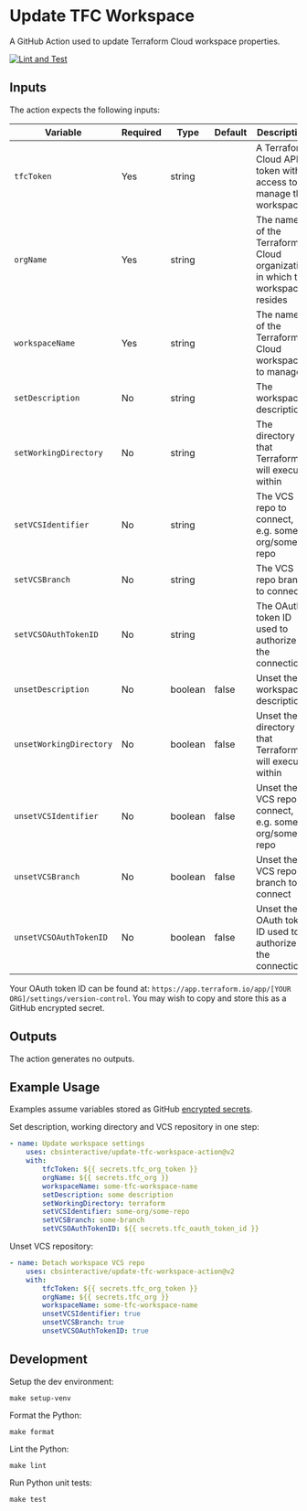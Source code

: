 # Update TFC Workspace

A GitHub Action used to update Terraform Cloud workspace properties.

[![Lint and Test](https://github.com/cbsinteractive/update-tfc-workspace-action/actions/workflows/lint-and-test.yml/badge.svg)](https://github.com/cbsinteractive/update-tfc-workspace-action/actions/workflows/lint-and-test.yml)

## Inputs

The action expects the following inputs:

| Variable                | Required | Type    | Default | Description                                                                 |
| ----------------------- | -------- | ------- | ------- | --------------------------------------------------------------------------- |
| `tfcToken`              | Yes      | string  |         | A Terraform Cloud API token with access to manage the workspace             |
| `orgName`               | Yes      | string  |         | The name of the Terraform Cloud organization in which the workspace resides |
| `workspaceName`         | Yes      | string  |         | The name of the Terraform Cloud workspace to manage                         |
| `setDescription`        | No       | string  |         | The workspace description                                                   |
| `setWorkingDirectory`   | No       | string  |         | The directory that Terraform will execute within                            |
| `setVCSIdentifier`      | No       | string  |         | The VCS repo to connect, e.g. some-org/some-repo                            |
| `setVCSBranch`          | No       | string  |         | The VCS repo branch to connect                                              |
| `setVCSOAuthTokenID`    | No       | string  |         | The OAuth token ID used to authorize the connection                         |
| `unsetDescription`      | No       | boolean | false   | Unset the workspace description                                             |
| `unsetWorkingDirectory` | No       | boolean | false   | Unset the directory that Terraform will execute within                      |
| `unsetVCSIdentifier`    | No       | boolean | false   | Unset the VCS repo to connect, e.g. some-org/some-repo                      |
| `unsetVCSBranch`        | No       | boolean | false   | Unset the VCS repo branch to connect                                        |
| `unsetVCSOAuthTokenID`  | No       | boolean | false   | Unset the OAuth token ID used to authorize the connection                   |

Your OAuth token ID can be found at: `https://app.terraform.io/app/[YOUR ORG]/settings/version-control`. You may wish to copy and store this as a GitHub encrypted secret.

## Outputs

The action generates no outputs.

## Example Usage

Examples assume variables stored as GitHub [encrypted secrets][].

Set description, working directory and VCS repository in one step:

```yaml
- name: Update workspace settings
    uses: cbsinteractive/update-tfc-workspace-action@v2
    with:
        tfcToken: ${{ secrets.tfc_org_token }}
        orgName: ${{ secrets.tfc_org }}
        workspaceName: some-tfc-workspace-name
        setDescription: some description
        setWorkingDirectory: terraform
        setVCSIdentifier: some-org/some-repo
        setVCSBranch: some-branch
        setVCSOAuthTokenID: ${{ secrets.tfc_oauth_token_id }}
```

Unset VCS repository:

```yaml
- name: Detach workspace VCS repo
    uses: cbsinteractive/update-tfc-workspace-action@v2
    with:
        tfcToken: ${{ secrets.tfc_org_token }}
        orgName: ${{ secrets.tfc_org }}
        workspaceName: some-tfc-workspace-name
        unsetVCSIdentifier: true
        unsetVCSBranch: true
        unsetVCSOAuthTokenID: true
```

## Development

Setup the dev environment:

```shell
make setup-venv
```

Format the Python:

```shell
make format
```

Lint the Python:

```shell
make lint
```

Run Python unit tests:

```shell
make test
```

[encrypted secrets]: https://docs.github.com/en/actions/reference/encrypted-secrets
